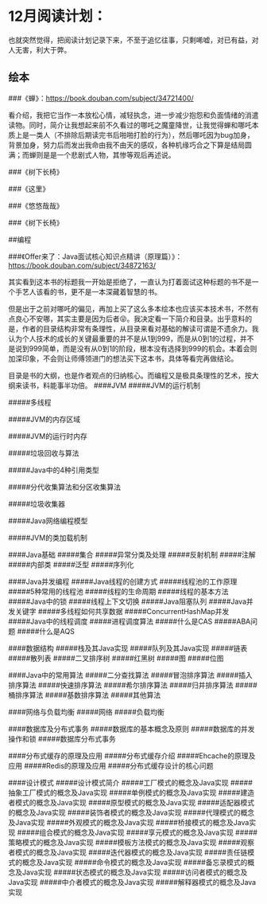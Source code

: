 # 12月阅读计划：
也就突然觉得，把阅读计划记录下来，不至于追忆往事，只剩唏嘘，对已有益，对人无害，利大于弊。
## 绘本

###《蝉》：https://book.douban.com/subject/34721400/

看介绍，我把它当作一本放松心情，减轻执念，进一步减少抱怨和负面情绪的消遣读物。同时，简介让我想起来前不久看过的哪吒之魔童降世，让我觉得蝉和哪吒本质上是一类人（不排除后期读完书后啪啪打脸的行为），然后哪吒因为bug加身，背景加身，努力后而发出我命由我不由天的感叹，各种机缘巧合之下算是结局圆满；而蝉则是是一个悲剧式人物，其惨等观后再述说。

###《树下长椅》

###《这里》

###《悠悠哉哉》

###《树下长椅》

##编程

###《Offer来了：Java面试核心知识点精讲（原理篇）》：https://book.douban.com/subject/34872163/

其实看到这本书的标题我一开始是拒绝了，一直认为打着面试这种标题的书不是一个手艺人该看的书，更不是一本深藏着智慧的书。

但是出于之前对哪吒的偏见，再加上买了这么多本绘本也应该买本技术书，不然有点良心不安哪，其实主要是因为后者😝。我决定看一下简介和目录。出乎意料的是，作者的目录结构非常有条理性，从目录来看对基础的解读可谓是不遗余力。我认为个人技术的成长的关键最重要的并不是从1到999，而是从0到1的过程，并不是说到999简单，而是没有从0到1的阶段，根本没有选择到999的机会。本着会则加深印象，不会则让师傅领进门的想法买下这本书，具体等看完再做结论。

目录是书的大纲，也是作者观点的归纳核心。而编程又是极具条理性的艺术，按大纲来读书，料能事半功倍。
####JVM
#####JVM的运行机制

#####多线程

#####JVM的内存区域

#####JVM的运行时内存

#####垃圾回收与算法

#####Java中的4种引用类型

#####分代收集算法和分区收集算法

#####垃圾收集器

#####Java网络编程模型

#####JVM的类加载机制



####Java基础
#####集合
#####异常分类及处理
#####反射机制
#####注解
#####内部类
#####泛型
#####序列化



####Java并发编程
#####Java线程的创建方式
#####线程池的工作原理
#####5种常用的线程池
#####线程的生命周期
#####线程的基本方法
#####Java中的锁
#####线程上下文切换
#####Java阻塞队列
#####Java并发关键字
#####多线程如何共享数据
#####ConcurrentHashMap并发
#####Java中的线程调度
#####进程调度算法
#####什么是CAS
#####ABA问题
#####什么是AQS



####数据结构
#####栈及其Java实现
#####队列及其Java实现
#####链表
#####散列表
#####二叉排序树
#####红黑树
#####图
#####位图


####Java中的常用算法
#####二分查找算法
#####冒泡排序算法
#####插入排序算法
#####快速排序算法
#####希尔排序算法
#####归并排序算法
#####桶排序算法
#####基数排序算法
#####其他算法


####网络与负载均衡
#####网络
#####负载均衡


####数据库及分布式事务
#####数据库的基本概念及原则
#####数据库的并发操作和锁
#####数据库分布式事务


####分布式缓存的原理及应用
#####分布式缓存介绍
#####Ehcache的原理及应用
#####Redis的原理及应用
#####分布式缓存设计的核心问题


####设计模式
#####设计模式简介
#####工厂模式的概念及Java实现
#####抽象工厂模式的概念及Java实现
#####单例模式的概念及Java实现
#####建造者模式的概念及Java实现
#####原型模式的概念及Java实现
#####适配器模式的概念及Java实现
#####装饰者模式的概念及Java实现
#####代理模式的概念及Java实现
#####外观模式的概念及Java实现
#####桥接模式的概念及Java实现
#####组合模式的概念及Java实现
#####享元模式的概念及Java实现
#####策略模式的概念及Java实现
#####模板方法模式的概念及Java实现
#####观察者模式的概念及Java实现
#####迭代器模式的概念及Java实现
#####责任链模式的概念及Java实现
#####命令模式的概念及Java实现
#####备忘录模式的概念及Java实现
#####状态模式的概念及Java实现
#####访问者模式的概念及Java实现
#####中介者模式的概念及Java实现
#####解释器模式的概念及Java实现


